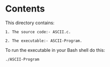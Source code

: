 # Contents

This directory contains:

	1. The source code:- ASCII.c.
	
	2. The executable:- ASCII-Program.

To run the executable in your Bash shell do this:

	./ASCII-Program
